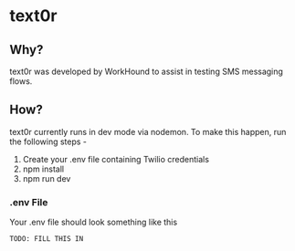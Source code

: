 # text0r

## Why?

text0r was developed by WorkHound to assist in testing SMS messaging flows.

## How?

text0r currently runs in dev mode via nodemon.  To make this happen, run the following steps -

1) Create your .env file containing Twilio credentials
2) npm install
3) npm run dev

### .env File

Your .env file should look something like this

```
TODO: FILL THIS IN

```

